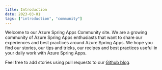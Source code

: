 ```yaml
---
title: Introduction
date: 2023-03-01
tags: ["introduction", "community"]
---
```


Welcome to our Azure Spring Apps Community site. We are a growing community of Azure Spring Apps enthusiasts that want to share our experiences and best practices around Azure Spring Apps. We hope you find our stories, our tips and tricks, our recipes and best practices useful in your daily work with Azure Spring Apps.

Feel free to add stories using pull requests to our [Github blog](https://github.com/Azure-Spring-Apps/blog).

